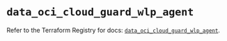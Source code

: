 # `data_oci_cloud_guard_wlp_agent`

Refer to the Terraform Registry for docs: [`data_oci_cloud_guard_wlp_agent`](https://registry.terraform.io/providers/hashicorp/oci/7.19.0/docs/data-sources/cloud_guard_wlp_agent).

